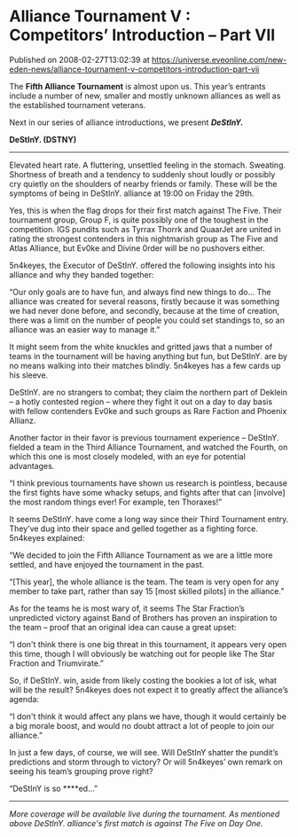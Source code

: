 # Alliance Tournament V : Competitors’ Introduction – Part VII
Published on 2008-02-27T13:02:39 at https://universe.eveonline.com/new-eden-news/alliance-tournament-v-competitors-introduction-part-vii

The **Fifth Alliance Tournament** is almost upon us. This year’s entrants include a number of new, smaller and mostly unknown alliances as well as the established tournament veterans. 

Next in our series of alliance introductions, we present _**DeStInY.**_

**DeStInY. (DSTNY)**

* * *

Elevated heart rate. A fluttering, unsettled feeling in the stomach. Sweating. Shortness of breath and a tendency to suddenly shout loudly or possibly cry quietly on the shoulders of nearby friends or family. These will be the symptoms of being in DeStInY. alliance at 19:00 on Friday the 29th. 

Yes, this is when the flag drops for their first match against The Five. Their tournament group, Group F, is quite possibly one of the toughest in the competition. IGS pundits such as Tyrrax Thorrk and QuaarJet are united in rating the strongest contenders in this nightmarish group as The Five and Atlas Alliance, but Ev0ke and Divine 0rder will be no pushovers either. 

5n4keyes, the Executor of DeStInY. offered the following insights into his alliance and why they banded together: 

“Our only goals are to have fun, and always find new things to do... The alliance was created for several reasons, firstly because it was something we had never done before, and secondly, because at the time of creation, there was a limit on the number of people you could set standings to, so an alliance was an easier way to manage it.” 

It might seem from the white knuckles and gritted jaws that a number of teams in the tournament will be having anything but fun, but DeStInY. are by no means walking into their matches blindly. 5n4keyes has a few cards up his sleeve. 

DeStInY. are no strangers to combat; they claim the northern part of Deklein – a hotly contested region – where they fight it out on a day to day basis with fellow contenders Ev0ke and such groups as Rare Faction and Phoenix Allianz. 

Another factor in their favor is previous tournament experience – DeStInY. fielded a team in the Third Alliance Tournament, and watched the Fourth, on which this one is most closely modeled, with an eye for potential advantages. 

“I think previous tournaments have shown us research is pointless, because the first fights have some whacky setups, and fights after that can [involve] the most random things ever! For example, ten Thoraxes!” 

It seems DeStInY. have come a long way since their Third Tournament entry. They’ve dug into their space and gelled together as a fighting force. 5n4keyes explained: 

“We decided to join the Fifth Alliance Tournament as we are a little more settled, and have enjoyed the tournament in the past. 

“[This year], the whole alliance is the team. The team is very open for any member to take part, rather than say 15 [most skilled pilots] in the alliance.” 

As for the teams he is most wary of, it seems The Star Fraction’s unpredicted victory against Band of Brothers has proven an inspiration to the team – proof that an original idea can cause a great upset: 

“I don't think there is one big threat in this tournament, it appears very open this time, though I will obviously be watching out for people like The Star Fraction and Triumvirate.” 

So, if DeStInY. win, aside from likely costing the bookies a lot of isk, what will be the result? 5n4keyes does not expect it to greatly affect the alliance’s agenda: 

“I don't think it would affect any plans we have, though it would certainly be a big morale boost, and would no doubt attract a lot of people to join our alliance.” 

In just a few days, of course, we will see. Will DeStInY shatter the pundit’s predictions and storm through to victory? Or will 5n4keyes’ own remark on seeing his team’s grouping prove right? 

“DeStInY is so ****ed...” 

* * *

_More coverage will be available live during the tournament. As mentioned above DeStInY. alliance's first match is against The Five on Day One._
